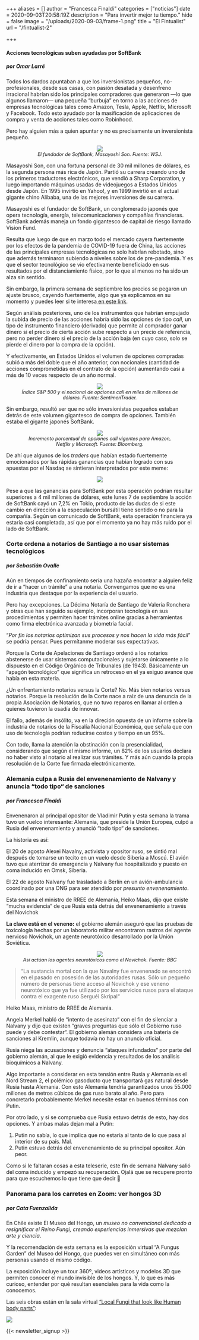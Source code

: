 +++
aliases = []
author = "Francesca Finaldi"
categories = ["noticias"]
date = 2020-09-03T20:58:19Z
description = "Para invertir mejor tu tiempo."
hide = false
image = "/uploads/2020-09-03/frame-1.png"
title = "El Fintualist"
url = "/fintualist-2"

+++
#### Acciones tecnológicas suben ayudadas por SoftBank
##### por Omar Larré

Todos los dardos apuntaban a que los inversionistas pequeños, no-profesionales, desde sus casas, con pasión desatada y desenfreno irracional habrían sido los principales compradores que generaron —lo que algunos llamaron— una pequeña “burbuja” en torno a las acciones de empresas tecnológicas tales como Amazon, Tesla, Apple, Netflix, Microsoft y Facebook. Todo esto ayudado por la masificación de aplicaciones de compra y venta de acciones tales como Robinhood.

Pero hay alguien más a quien apuntar y no es precisamente un inversionista pequeño.

<div style="text-align:center"> <figure> <img src="/uploads/2020-09-09/softbankk.png"> <figcaption style="display:block;text-align:center;font-size:.8rem"><i>El fundador de SoftBank, Masayoshi Son. Fuente: WSJ.</i></figcaption> </figure> </div>

Masayoshi Son, con una fortuna personal de 30 mil millones de dólares, es la segunda persona más rica de Japón. Partió su carrera creando uno de los primeros traductores electrónicos, que vendió a Sharp Corporation, y luego importando máquinas usadas de videojuegos a Estados Unidos desde Japón. En 1995 invirtió en Yahoo!, y en 1999 invirtió en el actual gigante chino Alibaba, una de las mejores inversiones de su carrera.

Masayoshi es el fundador de SoftBank, un conglomerado japonés que opera tecnología, energía, telecomunicaciones y compañías financieras. SoftBank además maneja un fondo gigantesco de capital de riesgo llamado Vision Fund.

Resulta que luego de que en marzo todo el mercado cayera fuertemente por los efectos de la pandemia de COVID-19 fuera de China, las acciones de las principales empresas tecnológicas no solo habrían rebotado, sino que además terminaron subiendo a niveles sobre los de pre-pandemia. Y es que el sector tecnológico se vio efectivamente beneficiado en sus resultados por el distanciamiento físico, por lo que al menos no ha sido un alza sin sentido.

Sin embargo, la primera semana de septiembre los precios se pegaron un ajuste brusco, cayendo fuertemente, algo que ya explicamos en su momento y puedes leer si te interesa[ en este link](https://edu.fintual.cl/actualizacion-de-mercado-08-de-septiembre-2020/).

Según análisis posteriores, uno de los instrumentos que habrían empujado la subida de precio de las acciones habría sido las opciones de tipo _call_, un tipo de instrumento financiero (derivado) que permite al comprador ganar dinero si el precio de cierta acción sube respecto a un precio de referencia, pero no perder dinero si el precio de la acción baja (en cuyo caso, solo se pierde el dinero por la compra de la opción).

Y efectivamente, en Estados Unidos el volumen de opciones compradas subió a más del doble que el año anterior, con nocionales (cantidad de acciones comprometidas en el contrato de la opción) aumentando casi a más de 10 veces respecto de un año normal.

<div style="text-align:center"> <figure> <img src="/uploads/2020-09-09/s-psmalltradercall.png"> <figcaption style="display:block;text-align:center;font-size:.8rem"><i>Índice S&P 500 y el nocional de opciones call en miles de millones de dólares. Fuente: SentimenTrader.</i></figcaption> </figure> </div>

Sin embargo, resultó ser que no sólo inversionistas pequeños estaban detrás de este volumen gigantesco de compra de opciones. También estaba el gigante japonés SoftBank.

<div style="text-align:center"> <figure> <img src="/uploads/2020-09-09/softbankeffect.png"> <figcaption style="display:block;text-align:center;font-size:.8rem"><i>Incremento porcentual de opciones call vigentes para Amazon, Netflix y Microsoft. Fuente: Bloomberg.</i></figcaption> </figure> </div>

De ahí que algunos de los _traders_ que habían estado fuertemente emocionados por las rápidas ganancias que habían logrado con sus apuestas por el Nasdaq se sintieran interpretados por este meme:

<div style="text-align:center"> <figure> <img src="/uploads/2020-09-09/meme-softbank.png"></figure> </div>

Pese a que las ganancias para SoftBank por esta operación podrían resultar superiores a 4 mil millones de dólares, este lunes 7 de septiembre la acción de SoftBank cayó un 7,2% en Tokio, producto de las dudas de si este cambio en dirección a la especulación bursátil tiene sentido o no para la compañía. Según un comunicado de SoftBank, esta operación financiera ya estaría casi completada, así que por el momento ya no hay más ruido por el lado de SoftBank.

### **Corte ordena a notarios de Santiago a no usar sistemas tecnológicos**

##### por Sebastián Ovalle

Aún en tiempos de confinamiento sería una hazaña encontrar a alguien feliz de ir a “hacer un trámite” a una notaría. Convengamos que no es una industria que destaque por la experiencia del usuario.

Pero hay excepciones. La Décima Notaría de Santiago de Valeria Ronchera y otras que han seguido su ejemplo, incorporan tecnología en sus procedimientos y permiten hacer trámites online gracias a herramientas como firma electrónica avanzada y biometría facial.

“_Por fin los notarios optimizan sus procesos y nos hacen la vida más fácil_” se podría pensar. Pues permítanme moderar sus expectativas.

Porque la Corte de Apelaciones de Santiago ordenó a los notarios abstenerse de usar sistemas computacionales y sujetarse únicamente a lo dispuesto en el Código Orgánico de Tribunales (de 1943). Básicamente un “apagón tecnológico” que significa un retroceso en el ya exiguo avance que había en esta materia.

¿Un enfrentamiento notarios versus la Corte? No. Más bien notarios versus notarios. Porque la resolución de la Corte nace a raíz de una denuncia de la propia Asociación de Notarios, que no tuvo reparos en llamar al orden a quienes tuvieron la osadía de innovar.

El fallo, además de insólito, va en la direción opuesta de un informe sobre la industria de notarios de la Fiscalía Nacional Económica, que señala que con uso de tecnología podrían reducirse costos y tiempo en un 95%.

Con todo, llama la atención la obstinación con la presencialidad, considerando que según el mismo informe, un 82% de los usuarios declara no haber visto al notario al realizar sus trámites. Y más aún cuando la propia resolución de la Corte fue firmada electrónicamente.

### Alemania culpa a Rusia del envenenamiento de Nalvany y anuncia “todo tipo“ de sanciones

##### por Francesca Finaldi

Envenenaron al principal opositor de Vladimir Putin y esta semana la trama tuvo un vuelco interesante: Alemania, que preside la Unión Europea, culpó a Rusia del envenenamiento y anunció “todo tipo“ de sanciones.

La historia es así:

El 20 de agosto Alexei Navalny, activista y opositor ruso, se sintió mal después de tomarse un tecito en un vuelo desde Siberia a Moscú. El avión tuvo que aterrizar de emergencia y Nalvany fue hospitalizado y puesto en coma inducido en Omsk, Siberia.

El 22 de agosto Nalvany fue trasladado a Berlín en un avión-ambulancia coordinado por una ONG para ser atendido por _presunto envenenamiento_.

Esta semana el ministro de RREE de Alemania, Heiko Maas, dijo que existe “mucha evidencia“ de que Rusia está detrás del envenenamiento a través del Novichok

**La clave está en el veneno:** el gobierno alemán aseguró que las pruebas de toxicología hechas por un laboratorio militar encontraron rastros del agente nervioso Novichok, un agente neurotóxico desarrollado por la Unión Soviética.

<div style="text-align:center"> <figure> <img src="/uploads/2020-09-09/novichok-bbc.png"> <figcaption style="display:block;text-align:center;font-size:.8rem"><i>Así actúan los agentes neurotóxicos como el Novichok. Fuente: BBC</i></figcaption> </figure> </div>

> “La sustancia mortal con la que Navalny fue envenenado se encontró en el pasado en posesión de las autoridades rusas. Sólo un pequeño número de personas tiene acceso al Novichok y ese veneno neurotóxico que ya fue utilizado por los servicios rusos para el ataque contra el exagente ruso Serguéi Skripal“

Heiko Maas, ministro de RREE de Alemania.

Angela Merkel habló de “intento de asesinato“ con el fin de silenciar a Nalvany y dijo que existen “graves preguntas que sólo el Gobierno ruso puede y debe contestar“. El gobierno alemán considera una batería de sanciones al Kremlin, aunque todavía no hay un anuncio oficial.

Rusia niega las acusaciones y denuncia “ataques infundados“ por parte del gobierno alemán, al que le exigió evidencia y resultados de los análisis bioquímicos a Nalvany.

Algo importante a considerar en esta tensión entre Rusia y Alemania es el Nord Stream 2, el polémico gasoducto que transportará gas natural desde Rusia hasta Alemania. Con esto Alemania tendría garantizados unos 55.000 millones de metros cúbicos de gas ruso barato al año. Pero para concretarlo probablemente Merkel necesite estar en buenos términos con Putin.

Por otro lado, y si se comprueba que Rusia estuvo detrás de esto, hay dos opciones. Y ambas malas dejan mal a Putin:

1. Putin no sabía, lo que implica que no estaría al tanto de lo que pasa al interior de su país. Mal.
2. Putin estuvo detrás del envenenamiento de su principal opositor. Aún peor.

Como si le faltaran cosas a esta teleserie, este fin de semana Nalvany salió del coma inducido y empezó su recuperación. Ojalá que se recupere pronto para que escuchemos lo que tiene que decir 🍿

### Panorama para los carretes en Zoom: ver hongos 3D

##### por Cata Fuenzalida

En Chile existe El Museo del Hongo, un _museo no convencional dedicado a resignificar el Reino Fungi, creando experiencias inmersivas que mezclan arte y ciencia_.

Y la recomendación de esta semana es la exposición virtual “A Fungus Garden” del Museo del Hongo, que puedes ver en simultáneo con más personas usando el mismo código.

La exposición incluye un tour 360º, videos artísticos y modelos 3D que permiten conocer el mundo invisible de los hongos. Y, lo que es más curioso, entender por qué resultan esenciales para la vida como la conocemos.

Las seis obras están en la sala virtual [“Local Fungi that look like Human body parts”](https://keplersgardens.net/P5usrzq/a-fungus-garden):

![](/uploads/2020-09-10/honguitos1.png)

{{< newsletter_signup >}}
